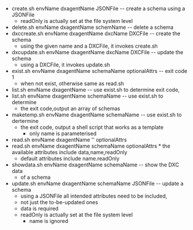 * create.sh envName dxagentName JSONFile -- create a schema using a JSONFile
	* readOnly is actually set at the file system level
* delete.sh envName dxagentName schemName -- delete a schema
* dxccreate.sh envName dxagentName dxcName DXCFile -- create the schema
	* using the given name and a DXCFile, it invokes create.sh 
* dxcupdate.sh envName dxagentName dxcName DXCFile -- update the schema
	* using a DXCFile, it invokes update.sh 
* exist.sh envName dxagentName schemaName optionalAttrs -- exit code 1
	* when not exist, otherwise same as read.sh
* list.sh envName dxagentName -- use exist.sh to determine exit code,
* list.sh envName dxagentName schemaName -- use exist.sh to determine
	* the exit code,output an array of schemas
* maketemp.sh envName dxagentName schemaName -- use exist.sh to dertermine
	* the exit code, output a shell script that works as a template
        * only name is parameterised
* read.sh envName dxagentName '' optionalAttrs
* read.sh envName dxagentName schemaName optionalAttrs
        * the available attributes include data,name,readOnly
	* default attributes include name.readOnly
* showdata.sh envName dxagentName schemaName -- show the DXC data
	* of a schema
* update.sh envName dxagentName schemaName JSONFile -- update a schema
	* using a JSONFile all intended attributes need to be included,
	* not just the to-be-updated ones
	* data is required
	* readOnly is actually set at the file system level
        * name is ignored
